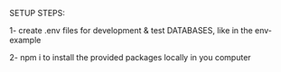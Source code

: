 SETUP STEPS:  

1- create 
    .env files for development & test DATABASES, like in the  env-example  

2- npm i 
     to install the provided packages locally in you computer